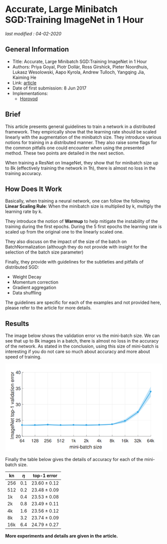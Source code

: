 # Accurate, Large Minibatch SGD:Training ImageNet in 1 Hour

_last modified : 04-02-2020_

## General Information

- Title: Accurate, Large Minibatch SGD:Training ImageNet in 1 Hour
- Authors: Priya Goyal, Piotr Dollár, Ross Girshick, Pieter Noordhuis, Lukasz Wesolowski, Aapo Kyrola, Andrew Tulloch, Yangqing Jia, Kaiming He
- Link: [article](https://arxiv.org/abs/1706.02677)
- Date of first submission: 8 Jun 2017 
- Implementations:
    - [Horovod](https://github.com/horovod/horovod/blob/master/examples/keras_imagenet_resnet50.py)

## Brief

This article presents general guidelines to train a network in a distributed framework. They empirically show that the learning rate should be scaled linearly with the augmentation of the minibatch size. They introduce various notions for training in a distributed manner. They also raise some flags for the common pitfalls one could encounter when using the presented method. These two points are detailed in the next section.

When training a ResNet on ImageNet, they show that for minibatch size up to 8k (effectively training the network in 1h), there is almost no loss in the training accuracy.

## How Does It Work

Basically, when training a neural network, one can follow the following **Linear Scaling Rule**: When the minibatch size is multiplied by k, multiply the learning rate by k.

They introduce the notion of **Warmup** to help mitigate the instability of the training during the first epochs. During the 5 first epochs the learning rate is scaled up from the original one to the linearly scaled one.

They also discuss on the impact of the size of the batch on BatchNormalization (although they do not provide with insight for the selection of the batch size parameter)

Finally, they provide with guidelines for the subtleties and pitfalls of distributed SGD:

- Weight Decay
- Momentum correction
- Gradient aggregation
- Data shuffling

The guidelines are specific for each of the examples and not provided here, please refer to the article for more details.

## Results

The image below shows the validation error vs the mini-batch size. We can see that up to 8k images in a batch, there is almost no loss in the accuracy of the network. As stated in the conclusion, using this size of mini-batch is interesting if you do not care so much about accuracy and more about speed of training.

![results](https://raw.githubusercontent.com/D3lt4lph4/papers/master/docs/images/others/AccurateLargeMinibatchSGD/results_figure.png "results")

Finally the table below gives the details of accuracy for each of the mini-batch size.

| kn | $\eta$ | top-1 error |
|---|---|---|
| 256  |  0.1 | 23.60 $\pm$ 0.12  |
|  512 |  0.2 | 23.48 $\pm$ 0.09   |
|  1k |  0.4 |  23.53 $\pm$ 0.08  |
|  2k |  0.8 |  23.49 $\pm$ 0.11  |
|  4k |  1.6 |  23.56 $\pm$ 0.12  |
|  8k |  3.2 |  23.74 $\pm$ 0.09  |
|  16k |  6.4 |  24.79 $\pm$ 0.27  |

__More experiments and details are given in the article.__